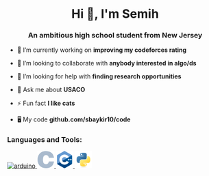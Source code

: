 <h1 align="center">Hi 👋, I'm Semih</h1>
<h3 align="center">An ambitious high school student from New Jersey</h3>

- 🔭 I’m currently working on **improving my codeforces rating**

- 👯 I’m looking to collaborate with **anybody interested in algo/ds**

- 🤝 I’m looking for help with **finding research opportunities**

- 💬 Ask me about **USACO**

- ⚡ Fun fact **I like cats**

- 🖥️ My code **github.com/sbaykir10/code**

<p align="left">
</p>

<h3 align="left">Languages and Tools:</h3>
<p align="left"> <a href="https://www.arduino.cc/" target="_blank" rel="noreferrer"> <img src="https://cdn.worldvectorlogo.com/logos/arduino-1.svg" alt="arduino" width="40" height="40"/> </a> <a href="https://www.cprogramming.com/" target="_blank" rel="noreferrer"> <img src="https://raw.githubusercontent.com/devicons/devicon/master/icons/c/c-original.svg" alt="c" width="40" height="40"/> </a> <a href="https://www.w3schools.com/cpp/" target="_blank" rel="noreferrer"> <img src="https://raw.githubusercontent.com/devicons/devicon/master/icons/cplusplus/cplusplus-original.svg" alt="cplusplus" width="40" height="40"/> </a> <a href="https://www.python.org" target="_blank" rel="noreferrer"> <img src="https://raw.githubusercontent.com/devicons/devicon/master/icons/python/python-original.svg" alt="python" width="40" height="40"/> </a> </p>
